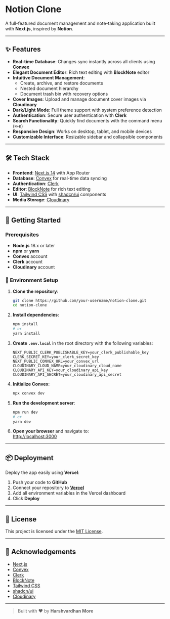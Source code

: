 
# Notion Clone

A full-featured document management and note-taking application built with **Next.js**, inspired by **Notion**.



---

## ✨ Features

- **Real-time Database**: Changes sync instantly across all clients using **Convex**
- **Elegant Document Editor**: Rich text editing with **BlockNote** editor
- **Intuitive Document Management**:
  - Create, archive, and restore documents
  - Nested document hierarchy
  - Document trash bin with recovery options
- **Cover Images**: Upload and manage document cover images via **Cloudinary**
- **Dark/Light Mode**: Full theme support with system preference detection
- **Authentication**: Secure user authentication with **Clerk**
- **Search Functionality**: Quickly find documents with the command menu (`⌘+K`)
- **Responsive Design**: Works on desktop, tablet, and mobile devices
- **Customizable Interface**: Resizable sidebar and collapsible components

---

## 🛠 Tech Stack

- **Frontend**: [Next.js 14](https://nextjs.org/) with App Router
- **Database**: [Convex](https://www.convex.dev/) for real-time data syncing
- **Authentication**: [Clerk](https://clerk.dev/)
- **Editor**: [BlockNote](https://blocknote.dev/) for rich text editing
- **UI**: [Tailwind CSS](https://tailwindcss.com/) with [shadcn/ui](https://ui.shadcn.com) components
- **Media Storage**: [Cloudinary](https://cloudinary.com/)

---

## 🚀 Getting Started

### Prerequisites

- **Node.js** 18.x or later
- **npm** or **yarn**
- **Convex** account
- **Clerk** account
- **Cloudinary** account

### 🧪 Environment Setup

1. **Clone the repository**:

   ```bash
   git clone https://github.com/your-username/notion-clone.git
   cd notion-clone
   ```

2. **Install dependencies**:

   ```bash
   npm install
   # or
   yarn install
   ```

3. **Create `.env.local`** in the root directory with the following variables:

   ```env
   NEXT_PUBLIC_CLERK_PUBLISHABLE_KEY=your_clerk_publishable_key
   CLERK_SECRET_KEY=your_clerk_secret_key
   NEXT_PUBLIC_CONVEX_URL=your_convex_url
   CLOUDINARY_CLOUD_NAME=your_cloudinary_cloud_name
   CLOUDINARY_API_KEY=your_cloudinary_api_key
   CLOUDINARY_API_SECRET=your_cloudinary_api_secret
   ```

4. **Initialize Convex**:

   ```bash
   npx convex dev
   ```

5. **Run the development server**:

   ```bash
   npm run dev
   # or
   yarn dev
   ```

6. **Open your browser** and navigate to:  
   [http://localhost:3000](http://localhost:3000)

---

## 📦 Deployment

Deploy the app easily using **Vercel**:

1. Push your code to **GitHub**
2. Connect your repository to **[Vercel](https://vercel.com/)**
3. Add all environment variables in the Vercel dashboard
4. Click **Deploy**

---

## 📄 License

This project is licensed under the [MIT License](LICENSE).

---

## 🙏 Acknowledgements

- [Next.js](https://nextjs.org/)
- [Convex](https://www.convex.dev/)
- [Clerk](https://clerk.dev/)
- [BlockNote](https://blocknote.dev/)
- [Tailwind CSS](https://tailwindcss.com/)
- [shadcn/ui](https://ui.shadcn.com)
- [Cloudinary](https://cloudinary.com/)

---

> Built with ❤️ by **Harshvardhan More**
